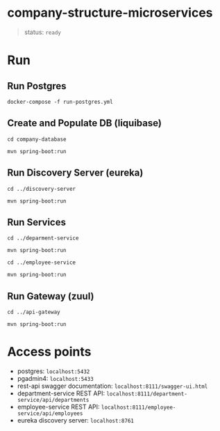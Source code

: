 # company-structure-microservices

>status: `ready`

# Run

## Run Postgres
 `docker-compose -f run-postgres.yml`
## Create and Populate DB (liquibase)
 `cd company-database`

 `mvn spring-boot:run`
## Run Discovery Server (eureka)
 `cd ../discovery-server`

 `mvn spring-boot:run`
## Run Services 
 `cd ../deparment-service`

 `mvn spring-boot:run`

 `cd ../employee-service`
 
 `mvn spring-boot:run`

 
## Run Gateway (zuul) 
 `cd ../api-gateway`

 `mvn spring-boot:run`

# Access points

* postgres: `localhost:5432`
* pgadmin4: `localhost:5433`
* rest-api swagger documentation: `localhost:8111/swagger-ui.html`
* department-service REST API: `localhost:8111/department-service/api/departments`
* employee-service REST API: `localhost:8111/employee-service/api/employees`
* eureka discovery server: `localhost:8761`

